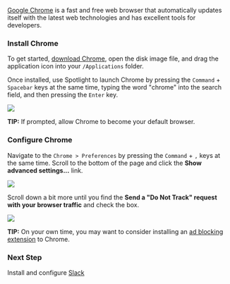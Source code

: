 [Google Chrome](https://www.google.com/chrome/) is a fast and free web browser that automatically updates itself with the latest web technologies and has excellent tools for developers.

### Install Chrome

To get started, [download Chrome](https://www.google.com/chrome/browser/desktop/), open the disk image file, and drag the application icon into your `/Applications` folder.

Once installed, use Spotlight to launch Chrome by pressing the `Command` + `Spacebar` keys at the same time, typing the word "chrome" into the search field, and then pressing the `Enter` key.

![](https://i.imgur.com/qnONHeW.jpg)

**TIP:** If prompted, allow Chrome to become your default browser.

### Configure Chrome

Navigate to the `Chrome > Preferences` by pressing the `Command` + `,` keys at the same time. Scroll to the bottom of the page and click the **Show advanced settings...** link.

![](https://i.imgur.com/O7jFfxQ.png)

Scroll down a bit more until you find the **Send a "Do Not Track" request with your browser traffic** and check the box.

![](https://i.imgur.com/NAWbEim.png)

**TIP:** On your own time, you may want to consider installing an [ad blocking extension](https://chrome.google.com/webstore/detail/adblock/gighmmpiobklfepjocnamgkkbiglidom) to Chrome.

### Next Step

Install and configure [Slack](Slack.md)
